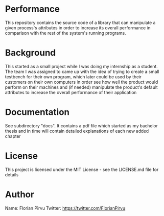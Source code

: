 # Performance
This repository contains the source code of a library that can manipulate a given process's attributes in order to increase its overall performance in comparison with the rest of the system's running programs. 

# Background
This started as a small project while I was doing my internship as a student. The team I was assigned to came up with the idea of trying to create a small testbench for their own program, which later could be used by their customers on their own computers in order see how well the product would perform on their machines and (if needed) manipulate the product's default attributes to increase the overall performance of their application

# Documentation
See subdirectory "docs". It contains a pdf file which started as my bachelor thesis and in time will contain detailed explanations of each new added chapter

# License 
This project is licensed under the MIT License - see the LICENSE.md file for details

# Author 
Name:		Florian Pîrvu                                                                                                                                        Twitter:	https://twitter.com/FlorianPirvu
